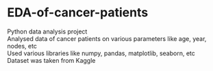 # EDA-of-cancer-patients
Python data analysis project
<br>
Analysed data of cancer patients on various parameters like age, year, nodes, etc
<br>
Used various libraries like numpy, pandas, matplotlib, seaborn, etc
<br>
Dataset was taken from Kaggle
